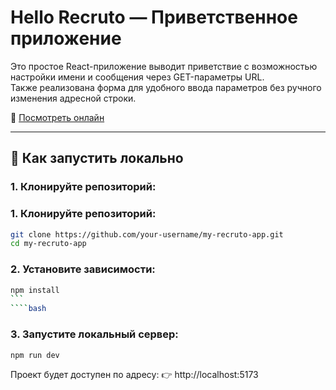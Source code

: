 # Hello Recruto — Приветственное приложение

Это простое React-приложение выводит приветствие с возможностью настройки имени и сообщения через GET-параметры URL.  
Также реализована форма для удобного ввода параметров без ручного изменения адресной строки.

🔗 [Посмотреть онлайн](https://your-username.github.io/my-recruto-app/)

---

## 🚀 Как запустить локально

### 1. Клонируйте репозиторий:

### 1. Клонируйте репозиторий:

```bash
git clone https://github.com/your-username/my-recruto-app.git
cd my-recruto-app

```

### 2. Установите зависимости:

`````bash
npm install
```
````bash
`````

### 3. Запустите локальный сервер:

```bash
npm run dev
```

Проект будет доступен по адресу:
👉 http://localhost:5173
